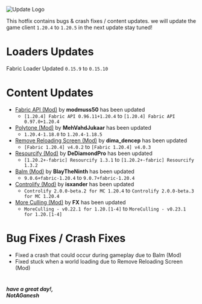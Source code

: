 

![Update Logo](https://github.com/NotAGanesh/OptiNa-Reborn/blob/main/update_banners/hotfix_changelog_banner.png?raw=true)


This hotfix contains bugs & crash fixes / content updates. we will update the game client `1.20.4` to `1.20.5` in the next update stay tuned!

# Loaders Updates
Fabric Loader Updated `0.15.9` to `0.15.10`

# Content Updates
- [Fabric API (Mod)](https://modrinth.com/mod/fabric-api) by **modmuss50** has been updated
    - `[1.20.4] Fabric API 0.96.11+1.20.4` to `[1.20.4] Fabric API 0.97.0+1.20.4`
- [Polytone (Mod)](https://modrinth.com/mod/polytone) by **MehVahdJukaar** has been updated
    - `1.20.4-1.18.0` to `1.20.4-1.18.5`
- [Remove Reloading Screen (Mod)](https://modrinth.com/mod/rrls) by **dima_dencep** has been updated
    - `[Fabric 1.20.4] v4.0.2` to `[Fabric 1.20.4] v4.0.3`
- [Resourcify (Mod)](https://modrinth.com/mod/resourcify) by **DeDiamondPro** has been updated
    - `[1.20.2+-fabric] Resourcify 1.3.1` to `[1.20.2+-fabric] Resourcify 1.3.2`  
- [Balm (Mod)](https://modrinth.com/mod/balm) by **BlayTheNinth** has been updated
    - `9.0.6+fabric-1.20.4` to `9.0.7+fabric-1.20.4`  
- [Controlify (Mod)](https://modrinth.com/mod/balm) by **isxander** has been updated
    - `Controlify 2.0.0-beta.2 for MC 1.20.4` to `Controlify 2.0.0-beta.3 for MC 1.20.4`
- [More Culling (Mod)](https://modrinth.com/mod/moreculling) by **FX** has been updated
    - `MoreCulling - v0.22.1 for 1.20.[1-4]` to `MoreCulling - v0.23.1 for 1.20.[1-4]`

# Bug Fixes / Crash Fixes
- Fixed a crash that could occur during gameplay due to Balm (Mod)
- Fixed stuck when a world loading due to Remove Reloading Screen (Mod)
#

***have a great day!,*** <br>
***NotAGanesh***
